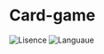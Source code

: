 # Card-game
![Lisence](https://img.shields.io/badge/Lisence-MIT-brightgreen)
![Languaue](https://img.shields.io/badge/Languaue-JavaScript-red)
